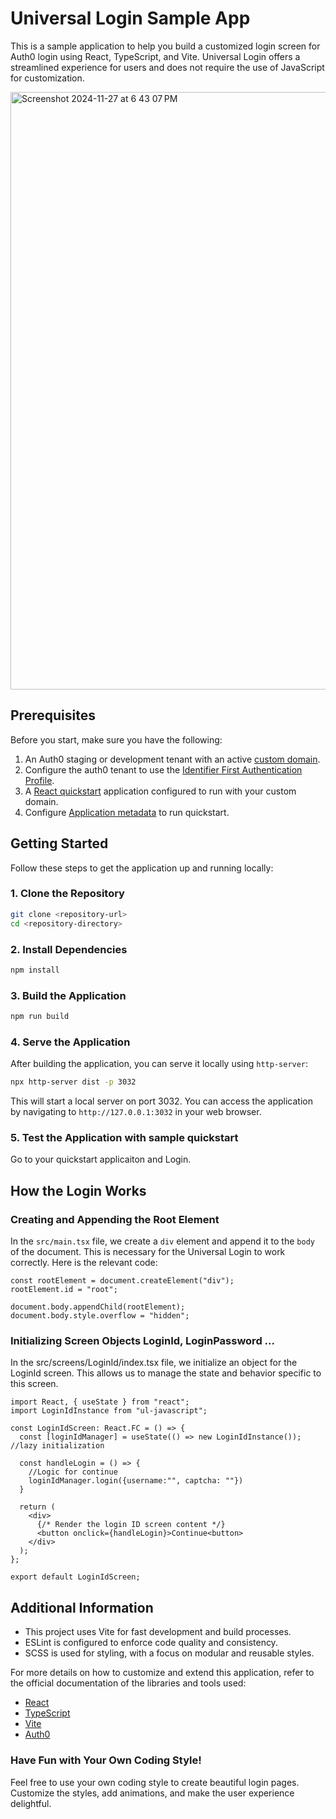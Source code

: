 
# Universal Login Sample App

This is a sample application to help you build a customized login screen for Auth0 login using React, TypeScript, and Vite.
Universal Login offers a streamlined experience for users and does not require the use of JavaScript for customization.

<img width="956" alt="Screenshot 2024-11-27 at 6 43 07 PM" src="https://github.com/user-attachments/assets/c9c65f79-fe28-41e5-a5b0-83d85d7ae837">

## Prerequisites

Before you start, make sure you have the following:

1. An Auth0 staging or development tenant with an active [custom domain](https://auth0.com/docs/customize/custom-domains).
2. Configure the auth0 tenant to use the [Identifier First Authentication Profile](https://auth0.com/docs/authenticate/login/auth0-universal-login/identifier-first).
3. A [React quickstart](https://github.com/auth0-samples/auth0-react-samples/tree/master/Sample-01) application configured to run with your custom domain.
4. Configure [Application metadata](https://auth0.com/docs/get-started/applications/application-settings) to run quickstart.

## Getting Started

Follow these steps to get the application up and running locally:

### 1. Clone the Repository

```sh
git clone <repository-url>
cd <repository-directory>
```

### 2. Install Dependencies

```sh
npm install
```

### 3. Build the Application

```sh
npm run build
```

### 4. Serve the Application

After building the application, you can serve it locally using `http-server`:

```sh
npx http-server dist -p 3032
```

This will start a local server on port 3032. You can access the application by navigating to `http://127.0.0.1:3032` in your web browser.

### 5. Test the Application with sample quickstart

Go to your quickstart applicaiton and Login.

## How the Login Works

### Creating and Appending the Root Element

In the `src/main.tsx` file, we create a `div` element and append it to the `body` of the document. This is necessary for the Universal Login to work correctly. Here is the relevant code:

```tsx
const rootElement = document.createElement("div");
rootElement.id = "root";

document.body.appendChild(rootElement);
document.body.style.overflow = "hidden";
```

### Initializing Screen Objects LoginId, LoginPassword ...

In the src/screens/LoginId/index.tsx file, we initialize an object for the LoginId screen. This allows us to manage the state and behavior specific to this screen.

```tsx
import React, { useState } from "react";
import LoginIdInstance from "ul-javascript";

const LoginIdScreen: React.FC = () => {
  const [loginIdManager] = useState(() => new LoginIdInstance()); //lazy initialization

  const handleLogin = () => {
    //Logic for continue
    loginIdManager.login({username:"", captcha: ""})
  }

  return (
    <div>
      {/* Render the login ID screen content */}
      <button onclick={handleLogin}>Continue<button>
    </div>
  );
};

export default LoginIdScreen;
```

## Additional Information

- This project uses Vite for fast development and build processes.
- ESLint is configured to enforce code quality and consistency.
- SCSS is used for styling, with a focus on modular and reusable styles.

For more details on how to customize and extend this application, refer to the official documentation of the libraries and tools used:

- [React](https://reactjs.org/)
- [TypeScript](https://www.typescriptlang.org/)
- [Vite](https://vitejs.dev/)
- [Auth0](https://auth0.com/)

### Have Fun with Your Own Coding Style!

Feel free to use your own coding style to create beautiful login pages. Customize the styles, add animations, and make the user experience delightful.
